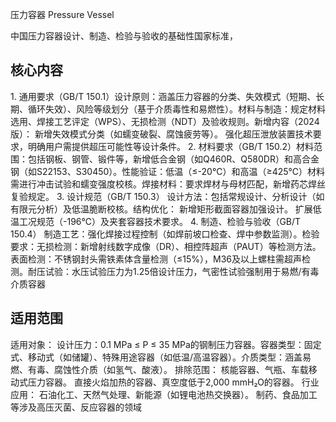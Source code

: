 压力容器
Pressure Vessel

中国压力容器设计、制造、检验与验收的基础性国家标准，

## 核心内容
​1. 通用要求（GB/T 150.1）​
​设计原则：涵盖压力容器的分类、失效模式（短期、长期、循环失效）、风险等级划分（基于介质毒性和易燃性）。
​材料与制造：规定材料选用、焊接工艺评定（WPS）、无损检测（NDT）及验收规则。
​新增内容​（2024版）：
新增失效模式分类（如蠕变破裂、腐蚀疲劳等）。
强化超压泄放装置技术要求，明确用户需提供超压可能性等设计条件。
​2. 材料要求（GB/T 150.2）​
​材料范围：包括钢板、钢管、锻件等，新增低合金钢（如Q460R、Q580DR）和高合金钢（如S22153、S30450）。
​性能验证：低温（≤-20℃）和高温（≥425℃）材料需进行冲击试验和蠕变强度校核。
​焊接材料：要求焊材与母材匹配，新增药芯焊丝复验规定。
​3. 设计规范（GB/T 150.3）​
​设计方法：包括常规设计、分析设计（如有限元分析）及低温脆断校核。
​结构优化：
新增矩形截面容器加强设计。
扩展低温工况规范（-196℃）及夹套容器技术要求。
​4. 制造、检验与验收（GB/T 150.4）​
​制造工艺：强化焊接过程控制（如焊前坡口检查、焊中参数监测）。
​检验要求：
​无损检测：新增射线数字成像（DR）、相控阵超声（PAUT）等检测方法。
​表面检测：不锈钢封头需铁素体含量检测（≤15%），M36及以上螺柱需超声检测。
​耐压试验：水压试验压力为1.25倍设计压力，气密性试验强制用于易燃/有毒介质容器

## 适用范围
​适用对象：
​设计压力：0.1 MPa ≤ P ≤ 35 MPa的钢制压力容器。
​容器类型：固定式、移动式（如储罐）、特殊用途容器（如低温/高温容器）。
​介质类型：涵盖易燃、有毒、腐蚀性介质（如氢气、酸液）。
​排除范围：
核能容器、气瓶、车载移动式压力容器。
直接火焰加热的容器、真空度低于2,000 mmH₂O的容器。
​行业应用：
石油化工、天然气处理、新能源（如锂电池热交换器）。
制药、食品加工等涉及高压灭菌、反应容器的领域

